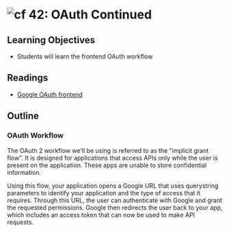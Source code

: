![cf](http://i.imgur.com/7v5ASc8.png) 42: OAuth Continued
===

## Learning Objectives
* Students will learn the frontend OAuth workflow

## Readings
* [Google OAuth frontend](https://developers.google.com/identity/protocols/OAuth2UserAgent)

## Outline

### OAuth Workflow
The OAuth 2 workflow we'll be using is referred to as the "implicit grant flow". It is designed for applications that access APIs only while the user is present on the application. These apps are unable to store confidential information.

Using this flow, your application opens a Google URL that uses querystring parameters to identify your application and the type of access that it requires. Through this URL, the user can authenticate with Google and grant the requested permissions. Google then redirects the user back to your app, which includes an access token that can now be used to make API requests.

